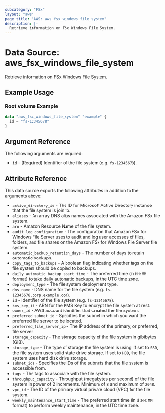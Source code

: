 ```yaml
---
subcategory: "FSx"
layout: "aws"
page_title: "AWS: aws_fsx_windows_file_system"
description: |-
  Retrieve information on FSx Windows File System.
---
```


# Data Source: aws_fsx_windows_file_system

Retrieve information on FSx Windows File System.

## Example Usage

### Root volume Example

```terraform
data "aws_fsx_windows_file_system" "example" {
  id = "fs-12345678"
}
```

## Argument Reference

The following arguments are required:

* `id` - (Required) Identifier of the file system (e.g. `fs-12345678`).

## Attribute Reference

This data source exports the following attributes in addition to the arguments above:

* `active_directory_id` - The ID for Microsoft Active Directory instance that the file system is join to.
* `aliases` - An array DNS alias names associated with the Amazon FSx file system.
* `arn` - Amazon Resource Name of the file system.
* `audit_log_configuration` - The configuration that Amazon FSx for Windows File Server uses to audit and log user accesses of files, folders, and file shares on the Amazon FSx for Windows File Server file system.
* `automatic_backup_retention_days` - The number of days to retain automatic backups.
* `copy_tags_to_backups` - A boolean flag indicating whether tags on the file system should be copied to backups.
* `daily_automatic_backup_start_time` - The preferred time (in `HH:MM` format) to take daily automatic backups, in the UTC time zone.
* `deployment_type` - The file system deployment type.
* `dns_name` - DNS name for the file system (e.g. `fs-12345678.corp.example.com`).
* `id` - Identifier of the file system (e.g. `fs-12345678`).
* `kms_key_id` - ARN for the KMS Key to encrypt the file system at rest.
* `owner_id` - AWS account identifier that created the file system.
* `preferred_subnet_id` - Specifies the subnet in which you want the preferred file server to be located.
* `preferred_file_server_ip` - The IP address of the primary, or preferred, file server.
* `storage_capacity` - The storage capacity of the file system in gibibytes (GiB).
* `storage_type` - The type of storage the file system is using. If set to `SSD`, the file system uses solid state drive storage. If set to `HDD`, the file system uses hard disk drive storage.
* `subnet_ids` - Specifies the IDs of the subnets that the file system is accessible from.
* `tags` - The tags to associate with the file system.
* `throughput_capacity` - Throughput (megabytes per second) of the file system in power of 2 increments. Minimum of `8` and maximum of `2048`.
* `vpc_id` - The ID of the primary virtual private cloud (VPC) for the file system.
* `weekly_maintenance_start_time` - The preferred start time (in `d:HH:MM` format) to perform weekly maintenance, in the UTC time zone.
